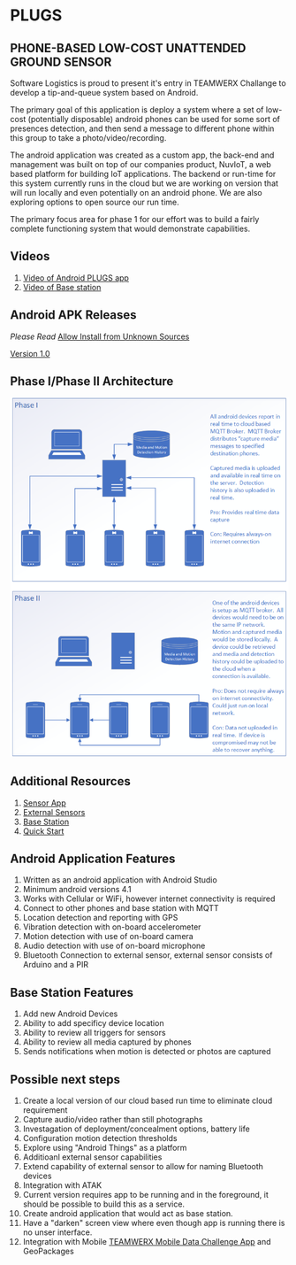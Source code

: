 # PLUGS

## PHONE-BASED LOW-COST UNATTENDED GROUND SENSOR

Software Logistics is proud to present it's entry in TEAMWERX Challange to develop a tip-and-queue system based on Android.

The primary goal of this application is deploy a system where a set of low-cost (potentially disposable) android phones can be used for some sort of presences detection, and then send a message to different phone within this group to take a photo/video/recording.

The android application was created as a custom app, the back-end and management was built on top of our companies product, NuvIoT, a web based platform for building IoT applications.  The backend or run-time for this system currently runs in the cloud but we are working on version that will run locally and even potentially on an android phone.  We are also exploring options to open source our run time. 

The primary focus area for phase 1 for our effort was to build a fairly complete functioning system that would demonstrate capabilities.

## Videos
1. [Video of Android PLUGS app](https://www.youtube.com/watch?v=R0mtmc-4-DA)
1. [Video of Base station](https://www.youtube.com/watch?v=vRtTBfIpvDA)

## Android APK Releases
*Please Read* [Allow Install from Unknown Sources](https://developer.android.com/distribute/marketing-tools/alternative-distribution#unknown-sources)

[Version 1.0](https://github.com/bytemaster-0xff/plugs/raw/master/releases/app-release.apk)

## Phase I/Phase II Architecture

![alt text](./images/Architecture.png)

## Additional Resources
1. [Sensor App](SensorApp.md)
1. [External Sensors](ExternalSensors.md)
1. [Base Station](BaseStation.md)
1. [Quick Start](QuickStart.md)


## Android Application Features
1. Written as an android application with Android Studio
1. Minimum android versions 4.1
1. Works with Cellular or WiFi, however internet connectivity is required
1. Connect to other phones and base station with MQTT
1. Location detection and reporting with GPS
1. Vibration detection with on-board accelerometer
1. Motion detection with use of on-board camera
1. Audio detection with use of on-board microphone
1. Bluetooth Connection to external sensor, external sensor consists of Arduino and a PIR

## Base Station Features
1. Add new Android Devices
1. Ability to add specificy device location
1. Ability to review all triggers for sensors
1. Ability to review all media captured by phones
1. Sends notifications when motion is detected or photos are captured

## Possible next steps
1. Create a local version of our cloud based run time to eliminate cloud requirement
1. Capture audio/video rather than still photographs
1. Investagation of deployment/concealment options, battery life
1. Configuration motion detection thresholds
1. Explore using "Android Things" as a platform
1. Additioanl external sensor capabilities
1. Extend capability of external sensor to allow for naming Bluetooth devices
1. Integration with ATAK
1. Current version requires app to be running and in the foreground, it should be possible to build this as a service.
1. Create android application that would act as base station.
1. Have a "darken" screen view where even though app is running there is no unser interface.
1. Integration with Mobile [TEAMWERX Mobile Data Challenge App](https://github.com/bytemaster-0xff/oshapp) and GeoPackages
